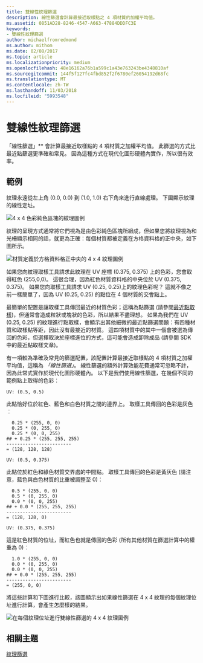 ```yaml
---
title: 雙線性紋理篩選
description: 線性篩選會計算最接近取樣點之 4 項材質的加權平均值。
ms.assetid: 0851AD28-8246-4547-A663-47884DDDFC3E
keywords:
- 雙線性紋理篩選
author: michaelfromredmond
ms.author: mithom
ms.date: 02/08/2017
ms.topic: article
ms.localizationpriority: medium
ms.openlocfilehash: 48e16162a76b1a599c1a43e763243be4348810af
ms.sourcegitcommit: 144f5f127fc4fbd852f2f6780ef26054192d68fc
ms.translationtype: MT
ms.contentlocale: zh-TW
ms.lasthandoff: 11/03/2018
ms.locfileid: "5993548"
---
```

# <a name="bilinear-texture-filtering"></a>雙線性紋理篩選


「線性篩選」** 會計算最接近取樣點的 4 項材質之加權平均值。 此篩選的方式比最近點篩選更準確和常見。 因為這種方式在現代化圖形硬體內實作，所以很有效率。


## <a name="span-idexamplespanspan-idexamplespanspan-idexamplespanexample"></a><span id="Example"></span><span id="example"></span><span id="EXAMPLE"></span>範例


紋理永遠從左上角 (0.0, 0.0) 到 (1.0, 1.0) 右下角來進行直線處理。 下圖顯示紋理的線性定址。

![4 x 4 色彩純色區塊的紋理圖例](images/bilinear-fig7a.png)

紋理的呈現方式通常將它們視為是由色彩純色區塊所組成，但如果您將紋理視為和光柵顯示相同的話，就更為正確︰每個材質都被定義在方格資料格的正中央，如下圖所示。

![材質定義於方格資料格正中央的 4 x 4 紋理圖例](images/bilinear-fig7b.png)

如果您向紋理取樣工具請求此紋理在 UV 座標 (0.375, 0.375) 上的色彩，您會取得紅色 (255,0,0)。 這很合理，因為紅色材質資料格的中央位於 UV (0.375, 0.375)。 如果您向取樣工具請求 UV (0.25, 0.25)上的紋理色彩呢？ 這就不像之前一樣簡單了，因為 UV (0.25, 0.25) 的點位在 4 個材質的交會點上。

最簡單的配置是讓取樣工具傳回最近的材質色彩；這稱為點篩選 (請參閱[最近點取樣](nearest-point-sampling.md))，但通常會造成粒狀或塊狀的色彩，所以結果不盡理想。 如果為我們在 UV (0.25, 0.25) 的紋理進行點取樣，會顯示出其他細微的最近點篩選問題︰有四種材質和取樣點等距，因此沒有最接近的材質。 這四項材質中的其中一個會被選為傳回的色彩，但選擇取決於座標進位的方式，這可能會造成卸除成品 (請參閱 SDK 中的最近點取樣文章)。

有一項較為準確及常見的篩選配置，該配置計算最接近取樣點的 4 項材質之加權平均值，這稱為 *「線性篩選」*。 線性篩選的額外計算效能花費通常可忽略不計，因為此常式實作於現代化圖形硬體內。 以下是我們使用線性篩選，在幾個不同的範例點上取得的色彩︰

```
UV: (0.5, 0.5)
```

此點恰好位於紅色、藍色和白色材質之間的邊界上。 取樣工具傳回的色彩是灰色︰

```
  0.25 * (255, 0, 0)
  0.25 * (0, 255, 0) 
  0.25 * (0, 0, 255) 
## + 0.25 * (255, 255, 255) 
------------------------
= (128, 128, 128)
```

```
UV: (0.5, 0.375)
```

此點位於紅色和綠色材質交界處的中間點。 取樣工具傳回的色彩是黃灰色 (請注意，藍色與白色材質的比重被調整至 0)︰

```
  0.5 * (255, 0, 0)
  0.5 * (0, 255, 0) 
  0.0 * (0, 0, 255) 
## + 0.0 * (255, 255, 255) 
------------------------
= (128, 128, 0)
```

```
UV: (0.375, 0.375)
```

這是紅色材質的位址，而紅色也就是傳回的色彩 (所有其他材質在篩選計算中的權重為 0)︰

```
  1.0 * (255, 0, 0)
  0.0 * (0, 255, 0) 
  0.0 * (0, 0, 255) 
## + 0.0 * (255, 255, 255) 
------------------------
= (255, 0, 0)
```

將這些計算和下圖進行比較，該圖顯示出如果線性篩選在 4 x 4 紋理的每個紋理位址進行計算，會產生怎麼樣的結果。

![在每個紋理位址進行雙線性篩選的 4 x 4 紋理圖例](images/bilinear-fig7c.jpg)

## <a name="span-idrelated-topicsspanrelated-topics"></a><span id="related-topics"></span>相關主題


[紋理篩選](texture-filtering.md)

 

 




